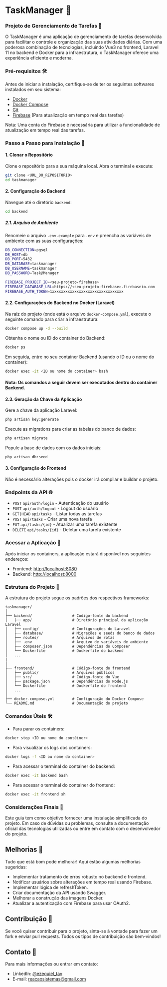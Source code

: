 # TaskManager 🚀

### Projeto de Gerenciamento de Tarefas 📝

O TaskManager é uma aplicação de gerenciamento de tarefas desenvolvida para facilitar o controle e organização das suas atividades diárias. Com uma poderosa combinação de tecnologias, incluindo Vue3 no frontend, Laravel 11 no backend e Docker para a infraestrutura, o TaskManager oferece uma experiência eficiente e moderna.

### Pré-requisitos 🛠️

Antes de iniciar a instalação, certifique-se de ter os seguintes softwares instalados em seu sistema:

- [Docker](https://docs.docker.com/get-docker/)
- [Docker Compose](https://docs.docker.com/compose/install/)
- [Git](https://git-scm.com/downloads)
- [Firebase](https://console.firebase.google.com/) (Para atualização em tempo real das tarefas)

Nota: Uma conta do Firebase é necessária para utilizar a funcionalidade de atualização em tempo real das tarefas.

### Passo a Passo para Instalação 🚀

#### 1. Clonar o Repositório

Clone o repositório para a sua máquina local. Abra o terminal e execute:

```sh
git clone <URL_DO_REPOSITORIO>
cd taskmanager
```

#### 2. Configuração do Backend

Navegue até o diretório `backend`:

```sh
cd backend
```

##### 2.1. Arquivo de Ambiente

Renomeie o arquivo `.env.example` para `.env` e preencha as variáveis de ambiente com as suas configurações:

```sh
DB_CONNECTION=pgsql
DB_HOST=db
DB_PORT=5432
DB_DATABASE=taskmanager
DB_USERNAME=taskmanager
DB_PASSWORD=Task@Manager

FIREBASE_PROJECT_ID=<seu-projeto-firebase>
FIREBASE_DATABASE_URL=https://<seu-projeto-firebase>.firebaseio.com
FIREBASE_AUTH_TOKEN=1xxxxxxxxxxxxxxxxxxxxxxxxxxxxxxxx
```

#### 2.2. Configurações do Backend no Docker (Laravel)

Na raiz do projeto (onde está o arquivo `docker-compose.yml`), execute o seguinte comando para criar a infraestrutura:

```sh
docker compose up -d --build
```

Obtenha o nome ou ID do container do Backend:

```sh
docker ps
```

Em seguida, entre no seu container Backend (usando o ID ou o nome do container):

```sh
docker exec -it <ID ou nome do container> bash
```

#### Nota: Os comandos a seguir devem ser executados dentro do container Backend.

#### 2.3. Geração da Chave da Aplicação

Gere a chave da aplicação Laravel:

```sh
php artisan key:generate
```

Execute as migrations para criar as tabelas do banco de dados:

```sh
php artisan migrate
```

Popule a base de dados com os dados iniciais:

```sh
php artisan db:seed
```

#### 3. Configuração do Frontend

Não é necessário alterações pois o docker irá compilar e buildar o projeto.


### Endpoints da API 🌐

- `POST` `api/auth/login` - Autenticação do usuário
- `POST` `api/auth/logout` - Logout do usuário
- `GET|HEAD` `api/tasks` - Listar todas as tarefas
- `POST` `api/tasks` - Criar uma nova tarefa
- `PUT` `api/tasks/{id}` - Atualizar uma tarefa existente
- `DELETE` `api/tasks/{id}` - Deletar uma tarefa existente

### Acessar a Aplicação 🌟

Após iniciar os containers, a aplicação estará disponível nos seguintes endereços:

- Frontend: [http://localhost:8080](http://localhost:8080)
- Backend: [http://localhost:8000](http://localhost:8000)

### Estrutura do Projeto 📂

A estrutura do projeto segue os padrões dos respectivos frameworks:

```
taskmanager/
│
├── backend/                  # Código-fonte do backend
│   ├── app/                  # Diretório principal da aplicação Laravel
│   ├── config/               # Configurações do Laravel
│   ├── database/             # Migrações e seeds do banco de dados
│   ├── routes/               # Arquivos de rotas
│   ├── .env                  # Arquivo de variáveis de ambiente
│   ├── composer.json         # Dependências do Composer
│   └── Dockerfile            # Dockerfile do backend
│   ...
|
│
├── frontend/                 # Código-fonte do frontend
│   ├── public/               # Arquivos públicos
│   ├── src/                  # Código-fonte do Vue
│   ├── package.json          # Dependências do Node.js
│   └── Dockerfile            # Dockerfile do frontend
│   ...
│
├── docker-compose.yml        # Configuração do Docker Compose
└── README.md                 # Documentação do projeto
```

### Comandos Úteis 🛠️

- Para parar os containers:

```sh
docker stop <ID ou nome do contêiner>
```

- Para visualizar os logs dos containers:

```sh
docker logs -f <ID ou nome do container>
```

- Para acessar o terminal do container do backend:

```sh
docker exec -it backend bash
```

- Para acessar o terminal do container do frontend:

```sh
docker exec -it frontend sh
```

### Considerações Finais 🙌

Este guia tem como objetivo fornecer uma instalação simplificada do projeto. Em caso de dúvidas ou problemas, consulte a documentação oficial das tecnologias utilizadas ou entre em contato com o desenvolvedor do projeto.

## Melhorias 🚀

Tudo que está bom pode melhorar! Aqui estão algumas melhorias sugeridas:

- Implementar tratamento de erros robusto no backend e frontend.
- Notificar usuários sobre alterações em tempo real usando Firebase.
- Implementar lógica de refreshToken.
- Criar documentação da API usando Swagger.
- Melhorar a construção das imagens Docker.
- Atualizar a autenticação com Firebase para usar OAuth2.

## Contribuição 🤝

Se você quiser contribuir para o projeto, sinta-se à vontade para fazer um fork e enviar pull requests. Todos os tipos de contribuição são bem-vindos!

## Contato 📧

Para mais informações ou entrar em contato:

- LinkedIn: [@ezequiel_tav](https://www.linkedin.com/in/ezequieltav/)
- E-mail: [reacaosistemas@gmail.com](mailto:reacaosistemas@gmail.com)